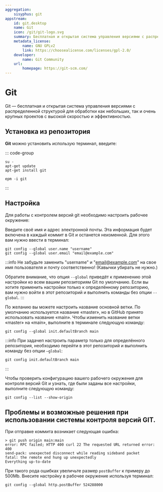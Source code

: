 ```yaml
---
aggregation:
    sisyphus: git
appstream:
    id: git.desktop
    name: Git
    icon: /git/git-logo.svg
    summary: Бесплатная и открытая система управления версиями с распределенной структурой.
    metadata_license:
        name: GNU GPLv2
        link: https://choosealicense.com/licenses/gpl-2.0/
    developer:
        name: Git Community
    url:
        homepage: https://git-scm.com/
---
```




# Git

Git — бесплатная и открытая система управления версиями с распределенной структурой для обработки как небольших, так и очень крупных проектов с высокой скоростью и эффективностью.

## Установка из репозитория

**Git** можно установить использую терминал, введите:

::: code-group

```shell[apt-get]
su -
apt-get update
apt-get install git
```
```shell[epm]
epm -i git
```
:::

## Настройка

Для работы с контролем версий git необходимо настроить рабочее окружение:

Введите своё имя и адрес электронной почты. Эта информация будет включена в каждый коммит в Git и останется неизменной. Для этого вам нужно ввести в терминал:

```shell
git config --global user.name "username"
git config --global user.email "email@example.com"
```

:::info
Не забудьте заменить "username" и "email@example.com" на свое имя пользователя и почту соответственно! (Кавычки убирать не нужно.)

Обратите внимание, что опция `--global` приведёт к применению этой настройки ко всем вашим репозиториям Git по умолчанию.
Если вы хотите применить настройки только к определённому репозиторию, вам нужно войти в этот репозиторий и выполнить команды без опции `--global`.
:::

По желанию вы можете настроить название основной ветки. По умолчанию используется название «master», но в GitHub принято использовать название «main». Чтобы изменить название ветки «master» на «main», выполните в терминале следующую команду:

```shell
git config --global init.defaultBranch main
```
:::info
При задачеп настроить параметр только для определённого репозитория, необходимо перейти в этот репозиторий и выполнить команду без опции `–global`:

```shell
git config init.defaultBranch main
```
:::

Чтобы проверить конфигурацию вашего рабочего окружения для контроля версий Git и узнать, где были заданы все настройки, выполните следующую команду:

```shell
git config --list --show-origin
```

## Проблемы и возможные решения при использовании системы контроля версий GIT.

При отправке коммита возникает следующая ошибка:

```shell
> git push origin main:main
error: RPC failed; HTTP 400 curl 22 The requested URL returned error: 400
send-pack: unexpected disconnect while reading sideband packet
fatal: the remote end hung up unexpectedly
Everything up-to-date
```

При такого рода ошибках увеличьте размер `postBuffer` к примеру до 500Mb. Внесите настройку в рабочее окружение используя терминал:

```shell
git config --global http.postBuffer 524288000
```
